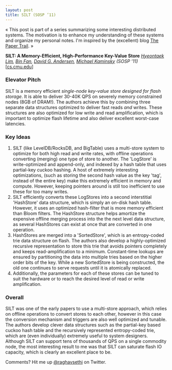 ```yaml
---
layout: post
title: SILT (SOSP ’11)
---
```


<p class="meta"> « This post is part of a series summarizing some interesting distributed systems. The motivation is to enhance my understanding of these systems and organize my personal notes. I'm inspired by the (excellent) blog <a href="http://the-paper-trail.org/">The Paper Trail</a>. » </p>

**SILT: A Memory-Efficient, High-Performance Key-Value Store**
*[Hyeontaek Lim](http://www.cs.cmu.edu/~hl/), [Bin Fan](http://www.cs.cmu.edu/~binfan/), [David G. Andersen](http://www.cs.cmu.edu/~dga/), [Michael Kaminsky](http://www.pittsburgh.intel-research.net/people/kaminsky/)*
*(SOSP ’11)* \[[cs.cmu.edu](https://www.cs.cmu.edu/~dga/papers/silt-sosp2011.pdf)\]

### Elevator Pitch

SILT is a memory efficient *single-node key-value store designed for flash storage*. It is able to deliver 30-40K QPS on severely memory constrained nodes (8GB of DRAM!). The authors achieve this by combining three separate data structures optimized to deliver fast reads *and* writes. These structures are also optimized for low write and read amplification, which is important to optimize flash lifetime and also deliver excellent worst-case latencies.

### Key Ideas

1. SILT (like LevelDB/RocksDB, and BigTable) uses a multi-store system to optimize for both high read and write rates, with offline operations converting (merging) one type of store to another. The 'LogStore' is write-optimized and append-only, and indexed by a hash table that uses partial-key cuckoo hashing. A host of extremely interesting optimizations, (such as storing the second hash value as the key 'tag', instead of the entire key) make this extremely efficient in memory and compute. However, keeping pointers around is still too inefficient to use these for too many writes.
2. SILT efficiently converts these LogStores into a second interstitial 'HashStore' data structure, which is simply an on-disk hash table. However, it uses an optimized hash-filter that is more memory efficient than Bloom filters. The HashStore structure helps amortize the expensive offline merging process into the the next level data structure, as several HashStores can exist at once that are converted in one operation.
3. HashStores are merged into a 'SortedStore', which is an entropy-coded trie data structure on flash. The authors also develop a highly-optimized recursive representation to store this trie that avoids pointers completely and keeps read-amplification to a minimum. Constant-time lookups are ensured by partitioning the data into multiple tries based on the higher order bits of the key. While a new SortedStore is being constructed, the old one continues to serve requests until it is atomically replaced.
4. Additionally, the parameters for each of these stores can be tuned to suit the hardware or to reach the desired level of read or write amplification.

### Overall

SILT was one of the early papers to use a multi-store approach, which relies on offline operations to convert stores to each other, however in this case the conversion mechanism and triggers are also well optimized and tunable. The authors develop clever data structures such as the partial-key based cuckoo hash table and the recursively represented entropy-coded trie, which are (even individually) extremely useful to system designers. Although SILT can support tens of thousands of QPS on a single commodity node, the most interesting result to me was that SILT can saturate flash IO capacity, which is clearly an excellent place to be.

<p class="meta">Comments? Hit me up <a href="http://twitter.com/raghavsethi">@raghavsethi</a> on Twitter.</p>